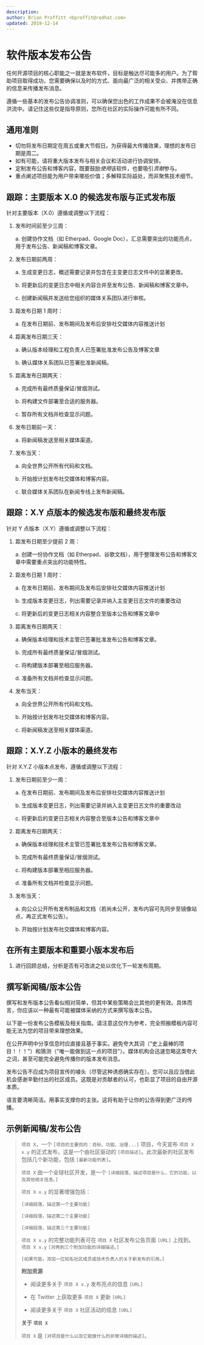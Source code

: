 ```yaml
---
description:
author: Brian Proffitt <bproffit@redhat.com>
updated: 2019-12-14
---
```


# 软件版本发布公告

任何开源项目的核心职能之一就是发布软件，目标是触达尽可能多的用户。为了帮助项目取得成功，您需要确保以及时的方式、面向最广泛的相关受众、并携带正确的信息来传播发布消息。

遵循一些基本的发布公告协调准则，可以确保您出色的工作成果不会被淹没在信息洪流中。请记住这些仅是指导原则，您所在社区的实际操作可能有所不同。

## 通用准则

* 切勿将发布日期定在周五或重大节假日。为获得最大传播效果，理想的发布日期是周二。
* 如有可能，请将重大版本发布与相关会议和活动进行协调安排。
* 定制发布公告和博客内容，既要鼓励*使用*该软件，也要吸引*贡献*参与。
* 重点阐述项目能为用户带来哪些价值；多解释实际益处，而非聚焦技术细节。

## 跟踪：主要版本 X.0 的候选发布版与正式发布版

针对主要版本（X.0）遵循或调整以下流程：

1. 发布时间前至少三周：

    a. 创建协作文档（如 Etherpad、Google Doc），汇总需要突出的功能亮点，用于发布公告、新闻稿和博客文章。

2. 发布日期前两周：

    a. 生成变更日志，概述需要记录并包含在主变更日志文件中的显著更改。

    b. 将更新后的变更日志中相关内容合并至发布公告、新闻稿和博客文章中。

    c. 创建新闻稿并发送给您组织的媒体关系团队进行审核。

3. 距发布日期 1 周时：

    a. 在发布日期前、发布期间及发布后安排社交媒体内容推送计划

4. 距离发布日期三天：

    a. 确认版本经理和工程负责人已签署批准发布公告及博客文章

    b.  确认媒体关系团队已签署批准新闻稿。

5. 距离发布日期两天：

    a. 完成所有最终质量保证/冒烟测试。

    b. 将构建文件部署至合适的服务器。

    c. 暂存所有文档并检查显示问题。

6. 发布日期前一天：

    a. 将新闻稿发送至相关媒体渠道。

7. 发布当天：

    a. 向全世界公开所有代码和文档。

    b. 开始按计划发布社交媒体和博客内容。

    c. 联合媒体关系团队在新闻专线上发布新闻稿。

## 跟踪：X.Y 点版本的候选发布版和最终发布版

针对 Y 点版本（X.Y）遵循或调整以下流程：

1. 距发布日期至少提前 2 周：

    a. 创建一份协作文档（如 Etherpad、谷歌文档），用于整理发布公告和博客文章中需要重点突出的功能特性。

2. 距发布日期 1 周时：

    a. 在发布日期前、发布期间及发布后安排社交媒体内容推送计划

    b. 生成版本变更日志，列出需要记录并纳入主变更日志文件的重要改动

    c. 将更新后的变更日志相关内容整合至版本公告和博客文章中

3. 距离发布日期两天：

    a. 确保版本经理和技术主管已签署批准发布公告和博客文章。

    b. 完成所有最终质量保证/冒烟测试。

    c. 将构建版本部署至相应服务器。

    d. 准备所有文档并检查显示问题。

4. 发布当天：

    a. 向全世界公开所有代码和文档。

    b. 开始按计划发布社交媒体和博客内容。

    c. 将新闻稿发送至相关媒体渠道。

## 跟踪：X.Y.Z 小版本的最终发布

针对 X.Y.Z 小版本点发布，遵循或调整以下流程：

1. 发布日期前至少一周：

    a. 在发布日期前、发布期间及发布后安排社交媒体内容推送计划

    b. 生成版本变更日志，列出需要记录并纳入主变更日志文件的重要改动

    c. 将更新后的变更日志相关内容整合至版本公告和博客文章中

2. 距离发布日期两天：

    a. 确保版本经理和技术主管已签署批准发布公告和博客文章。

    b. 完成所有最终质量保证/冒烟测试。

    c. 将构建版本部署至相应服务器。

    d. 准备所有文档并检查显示问题。

3. 发布当天：

    a. 向公众公开所有发布制品和文档（若尚未公开，发布内容可先同步至镜像站点，再正式发布公告）。

    b. 开始按计划发布社交媒体和博客内容。

## 在所有主要版本和重要小版本发布后

1. 进行回顾总结，分析是否有可改进之处以优化下一轮发布周期。

## 撰写新闻稿/版本公告

撰写和发布版本公告看似相对简单，但其中某些策略会比其他的更有效。具体而言，你应该以一种最有可能被媒体采纳的方式来撰写版本公告。

以下是一份发布公告模板及相关指南。请注意这仅作为参考，完全照搬模板内容可能无法为您的项目带来理想效果。

在公开声明中分享信息时应直接且基于事实。避免夸大其词（“史上最棒的项目！！！"）和猜测（"唯一能做到这一点的项目"）。媒体机构会迅速忽略这类夸大之词，甚至可能完全避免传播你的版本发布消息。

发布公告不应成为项目宣传的噱头（尽管这种诱惑确实存在）。您可以且应当借此机会感谢辛勤付出的社区成员。这既是对贡献者的认可，也彰显了项目的自由开源本质。

语言要清晰简洁。用事实支撑你的主张。这将有助于让你的公告得到更广泛的传播。

## 示例新闻稿/发布公告

> `项目 X`，一个 `[项目的主要目的：目标、功能、治理...]` 项目，今天宣布 `项目 X x.y` 的正式发布，这是一个由社区驱动的 `[项目描述]`。此次最新的社区发布包括几个新功能，包括 `[最新功能列表]`。
>
> `项目 X` 由一个全球社区开发，是一个 `[详细段落，描述项目是什么，它的功能，以及其他相关信息。]`
>
> `项目 X x.y` 的显著增强包括：
>
> `[详细段落，描述第一个主要功能]`
>
> `[详细段落，描述第二个主要功能]`
>
> `[详细段落，描述第三个主要功能]`
>
> `项目 X x.y` 的完整功能列表可在 `项目 X` 社区发布公告页面 `[URL]` 上找到。`项目 X x.y` `[对两到三个附加功能的详细描述。]`
>
> `[如果可能，添加一位知名社区成员或技术负责人的关于新发布的引用。]`
>
> **附加资源**
>
> * 阅读更多关于 `项目 X x.y` 发布亮点的信息 `[URL]`
>
> * 在 Twitter 上获取更多 `项目 X` 更新 `[URL]`
>
> * 阅读更多关于 `项目 X` 社区活动的信息 `[URL]`
>
> **关于 `项目 X`**
>
> `项目 X` 是 `[对项目是什么以及它能做什么的非常详细的描述]`。
